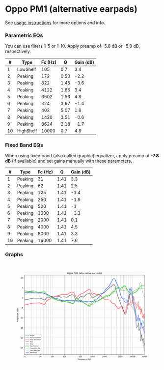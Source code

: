 # Oppo PM1 (alternative earpads)
See [usage instructions](https://github.com/jaakkopasanen/AutoEq#usage) for more options and info.

### Parametric EQs
You can use filters 1-5 or 1-10. Apply preamp of -5.8 dB or -5.8 dB, respectively.

|   # | Type      |   Fc (Hz) |    Q |   Gain (dB) |
|-----|-----------|-----------|------|-------------|
|   1 | LowShelf  |       105 | 0.7  |         3.4 |
|   2 | Peaking   |       172 | 0.53 |        -2.2 |
|   3 | Peaking   |       822 | 1.45 |        -3.6 |
|   4 | Peaking   |      4122 | 1.66 |         3.4 |
|   5 | Peaking   |      6502 | 1.53 |         4.8 |
|   6 | Peaking   |       324 | 3.67 |        -1.4 |
|   7 | Peaking   |       402 | 5.07 |         1.8 |
|   8 | Peaking   |      1420 | 3.51 |        -0.6 |
|   9 | Peaking   |      8624 | 2.18 |        -1.7 |
|  10 | HighShelf |     10000 | 0.7  |         4.8 |

### Fixed Band EQs
When using fixed band (also called graphic) equalizer, apply preamp of **-7.8 dB** (if available) and set gains manually with these parameters.

|   # | Type    |   Fc (Hz) |    Q |   Gain (dB) |
|-----|---------|-----------|------|-------------|
|   1 | Peaking |        31 | 1.41 |         3.3 |
|   2 | Peaking |        62 | 1.41 |         2.5 |
|   3 | Peaking |       125 | 1.41 |        -1.4 |
|   4 | Peaking |       250 | 1.41 |        -1.9 |
|   5 | Peaking |       500 | 1.41 |        -1   |
|   6 | Peaking |      1000 | 1.41 |        -3.3 |
|   7 | Peaking |      2000 | 1.41 |         0.1 |
|   8 | Peaking |      4000 | 1.41 |         4.5 |
|   9 | Peaking |      8000 | 1.41 |         3.3 |
|  10 | Peaking |     16000 | 1.41 |         7.6 |

### Graphs
![](./Oppo%20PM1%20(alternative%20earpads).png)
